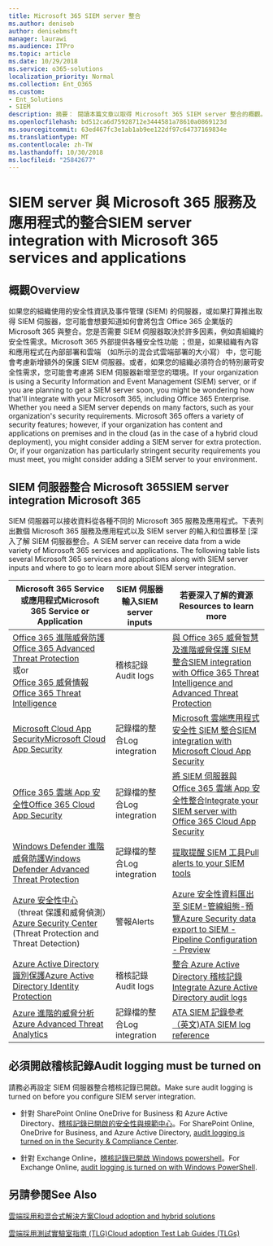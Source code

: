 ```yaml
---
title: Microsoft 365 SIEM server 整合
ms.author: deniseb
author: denisebmsft
manager: laurawi
ms.audience: ITPro
ms.topic: article
ms.date: 10/29/2018
ms.service: o365-solutions
localization_priority: Normal
ms.collection: Ent_O365
ms.custom:
- Ent_Solutions
- SIEM
description: 摘要： 閱讀本篇文章以取得 Microsoft 365 SIEM server 整合的概觀。
ms.openlocfilehash: bd512ca6d75928712e3444581a78610a0869123d
ms.sourcegitcommit: 63ed467fc3e1ab1ab9ee122df97c64737169834e
ms.translationtype: MT
ms.contentlocale: zh-TW
ms.lasthandoff: 10/30/2018
ms.locfileid: "25842677"
---
```

# <a name="siem-server-integration-with-microsoft-365-services-and-applications"></a><span data-ttu-id="d19f9-103">SIEM server 與 Microsoft 365 服務及應用程式的整合</span><span class="sxs-lookup"><span data-stu-id="d19f9-103">SIEM server integration with Microsoft 365 services and applications</span></span>

## <a name="overview"></a><span data-ttu-id="d19f9-104">概觀</span><span class="sxs-lookup"><span data-stu-id="d19f9-104">Overview</span></span>

<span data-ttu-id="d19f9-p101">如果您的組織使用的安全性資訊及事件管理 (SIEM) 的伺服器，或如果打算推出取得 SIEM 伺服器，您可能會想要知道如何會將包含 Office 365 企業版的 Microsoft 365 與整合。您是否需要 SIEM 伺服器取決於許多因素，例如貴組織的安全性需求。Microsoft 365 外部提供各種安全性功能 ；但是，如果組織有內容和應用程式在內部部署和雲端 （如所示的混合式雲端部署的大小寫） 中，您可能會考慮新增額外的保護 SIEM 伺服器。或者，如果您的組織必須符合的特別嚴苛安全性需求，您可能會考慮將 SIEM 伺服器新增至您的環境。</span><span class="sxs-lookup"><span data-stu-id="d19f9-p101">If your organization is using a Security Information and Event Management (SIEM) server, or if you are planning to get a SIEM server soon, you might be wondering how that'll integrate with your Microsoft 365, including Office 365 Enterprise. Whether you need a SIEM server depends on many factors, such as your organization's security requirements. Microsoft 365 offers a variety of security features; however, if your organization has content and applications on premises and in the cloud (as in the case of a hybrid cloud deployment), you might consider adding a SIEM server for extra protection. Or, if your organization has particularly stringent security requirements you must meet, you might consider adding a SIEM server to your environment.</span></span>

## <a name="siem-server-integration-microsoft-365"></a><span data-ttu-id="d19f9-109">SIEM 伺服器整合 Microsoft 365</span><span class="sxs-lookup"><span data-stu-id="d19f9-109">SIEM server integration Microsoft 365</span></span>

<span data-ttu-id="d19f9-p102">SIEM 伺服器可以接收資料從各種不同的 Microsoft 365 服務及應用程式。下表列出數個 Microsoft 365 服務及應用程式以及 SIEM server 的輸入和位置移至 [深入了解 SIEM 伺服器整合。</span><span class="sxs-lookup"><span data-stu-id="d19f9-p102">A SIEM server can receive data from a wide variety of Microsoft 365 services and applications. The following table lists several Microsoft 365 services and applications along with SIEM server inputs and where to go to learn more about SIEM server integration.</span></span> 

| <span data-ttu-id="d19f9-112">Microsoft 365 Service 或應用程式</span><span class="sxs-lookup"><span data-stu-id="d19f9-112">Microsoft 365 Service or Application</span></span> | <span data-ttu-id="d19f9-113">SIEM 伺服器輸入</span><span class="sxs-lookup"><span data-stu-id="d19f9-113">SIEM server inputs</span></span> | <span data-ttu-id="d19f9-114">若要深入了解的資源</span><span class="sxs-lookup"><span data-stu-id="d19f9-114">Resources to learn more</span></span> |
| --- | --- | --- |
| [<span data-ttu-id="d19f9-115">Office 365 進階威脅防護</span><span class="sxs-lookup"><span data-stu-id="d19f9-115">Office 365 Advanced Threat Protection</span></span>](office-365-atp.md) <br/>   <span data-ttu-id="d19f9-116">或</span><span class="sxs-lookup"><span data-stu-id="d19f9-116">or</span></span>   <br/>[<span data-ttu-id="d19f9-117">Office 365 威脅情報</span><span class="sxs-lookup"><span data-stu-id="d19f9-117">Office 365 Threat Intelligence</span></span>](office-365-ti.md) | <span data-ttu-id="d19f9-118">稽核記錄</span><span class="sxs-lookup"><span data-stu-id="d19f9-118">Audit logs</span></span> | [<span data-ttu-id="d19f9-119">與 Office 365 威脅智慧及進階威脅保護 SIEM 整合</span><span class="sxs-lookup"><span data-stu-id="d19f9-119">SIEM integration with Office 365 Threat Intelligence and Advanced Threat Protection</span></span>](siem-integration-with-office-365-ti.md) |
| [<span data-ttu-id="d19f9-120">Microsoft Cloud App Security</span><span class="sxs-lookup"><span data-stu-id="d19f9-120">Microsoft Cloud App Security</span></span>](https://docs.microsoft.com/cloud-app-security/what-is-cloud-app-security) | <span data-ttu-id="d19f9-121">記錄檔的整合</span><span class="sxs-lookup"><span data-stu-id="d19f9-121">Log integration</span></span> | [<span data-ttu-id="d19f9-122">Microsoft 雲端應用程式安全性 SIEM 整合</span><span class="sxs-lookup"><span data-stu-id="d19f9-122">SIEM integration with Microsoft Cloud App Security</span></span>](https://docs.microsoft.com/cloud-app-security/siem) |
| [<span data-ttu-id="d19f9-123">Office 365 雲端 App 安全性</span><span class="sxs-lookup"><span data-stu-id="d19f9-123">Office 365 Cloud App Security</span></span>](office-365-cas-overview.md) | <span data-ttu-id="d19f9-124">記錄檔的整合</span><span class="sxs-lookup"><span data-stu-id="d19f9-124">Log integration</span></span> | [<span data-ttu-id="d19f9-125">將 SIEM 伺服器與 Office 365 雲端 App 安全性整合</span><span class="sxs-lookup"><span data-stu-id="d19f9-125">Integrate your SIEM server with Office 365 Cloud App Security</span></span>](integrate-your-siem-server-with-office-365-cas.md) |
| [<span data-ttu-id="d19f9-126">Windows Defender 進階威脅防護</span><span class="sxs-lookup"><span data-stu-id="d19f9-126">Windows Defender Advanced Threat Protection</span></span>](https://docs.microsoft.com/windows/security/threat-protection/) | <span data-ttu-id="d19f9-127">記錄檔的整合</span><span class="sxs-lookup"><span data-stu-id="d19f9-127">Log integration</span></span> | [<span data-ttu-id="d19f9-128">提取提醒 SIEM 工具</span><span class="sxs-lookup"><span data-stu-id="d19f9-128">Pull alerts to your SIEM tools</span></span>](https://docs.microsoft.com/windows/security/threat-protection/windows-defender-atp/configure-siem-windows-defender-advanced-threat-protection) |
| <span data-ttu-id="d19f9-129">[Azure 安全性中心](https://docs.microsoft.com/azure/security-center/security-center-intro)（threat 保護和威脅偵測）</span><span class="sxs-lookup"><span data-stu-id="d19f9-129">[Azure Security Center](https://docs.microsoft.com/azure/security-center/security-center-intro) (Threat Protection and Threat Detection)</span></span> | <span data-ttu-id="d19f9-130">警報</span><span class="sxs-lookup"><span data-stu-id="d19f9-130">Alerts</span></span> | [<span data-ttu-id="d19f9-131">Azure 安全性資料匯出至 SIEM-管線組態-預覽</span><span class="sxs-lookup"><span data-stu-id="d19f9-131">Azure Security data export to SIEM - Pipeline Configuration - Preview</span></span>](https://docs.microsoft.com/azure/security-center/security-center-export-data-to-siem) |
| [<span data-ttu-id="d19f9-132">Azure Active Directory 識別保護</span><span class="sxs-lookup"><span data-stu-id="d19f9-132">Azure Active Directory Identity Protection</span></span>](https://docs.microsoft.com/azure/active-directory/identity-protection/overview) | <span data-ttu-id="d19f9-133">稽核記錄</span><span class="sxs-lookup"><span data-stu-id="d19f9-133">Audit logs</span></span> | [<span data-ttu-id="d19f9-134">整合 Azure Active Directory 稽核記錄</span><span class="sxs-lookup"><span data-stu-id="d19f9-134">Integrate Azure Active Directory audit logs</span></span>](https://docs.microsoft.com/azure/security/security-azure-log-integration-ad) |
| [<span data-ttu-id="d19f9-135">Azure 進階的威脅分析</span><span class="sxs-lookup"><span data-stu-id="d19f9-135">Azure Advanced Threat Analytics</span></span>](https://docs.microsoft.com/azure/security/azure-threat-detection) | <span data-ttu-id="d19f9-136">記錄檔的整合</span><span class="sxs-lookup"><span data-stu-id="d19f9-136">Log integration</span></span> | [<span data-ttu-id="d19f9-137">ATA SIEM 記錄參考 （英文)</span><span class="sxs-lookup"><span data-stu-id="d19f9-137">ATA SIEM log reference</span></span>](https://docs.microsoft.com/advanced-threat-analytics/cef-format-sa) |

## <a name="audit-logging-must-be-turned-on"></a><span data-ttu-id="d19f9-138">必須開啟稽核記錄</span><span class="sxs-lookup"><span data-stu-id="d19f9-138">Audit logging must be turned on</span></span>

<span data-ttu-id="d19f9-139">請務必再設定 SIEM 伺服器整合稽核記錄已開啟。</span><span class="sxs-lookup"><span data-stu-id="d19f9-139">Make sure audit logging is turned on before you configure SIEM server integration.</span></span> 

- <span data-ttu-id="d19f9-140">針對 SharePoint Online OneDrive for Business 和 Azure Active Directory、[稽核記錄已開啟的安全性與規範中心](https://docs.microsoft.com/office365/securitycompliance/turn-audit-log-search-on-or-off)。</span><span class="sxs-lookup"><span data-stu-id="d19f9-140">For SharePoint Online, OneDrive for Business, and Azure Active Directory, [audit logging is turned on in the Security & Compliance Center](https://docs.microsoft.com/office365/securitycompliance/turn-audit-log-search-on-or-off).</span></span>

- <span data-ttu-id="d19f9-141">針對 Exchange Online，[稽核記錄已開啟 Windows powershell](https://docs.microsoft.com/office365/securitycompliance/enable-mailbox-auditing)。</span><span class="sxs-lookup"><span data-stu-id="d19f9-141">For Exchange Online, [audit logging is turned on with Windows PowerShell](https://docs.microsoft.com/office365/securitycompliance/enable-mailbox-auditing).</span></span>
 
## <a name="see-also"></a><span data-ttu-id="d19f9-142">另請參閱</span><span class="sxs-lookup"><span data-stu-id="d19f9-142">See Also</span></span>

[<span data-ttu-id="d19f9-143">雲端採用和混合式解決方案</span><span class="sxs-lookup"><span data-stu-id="d19f9-143">Cloud adoption and hybrid solutions</span></span>](https://docs.microsoft.com/office365/enterprise/cloud-adoption-and-hybrid-solutions)
  
[<span data-ttu-id="d19f9-144">雲端採用測試實驗室指南 (TLG)</span><span class="sxs-lookup"><span data-stu-id="d19f9-144">Cloud adoption Test Lab Guides (TLGs)</span></span>](https://docs.microsoft.com/office365/enterprise/cloud-adoption-test-lab-guides-tlgs)


